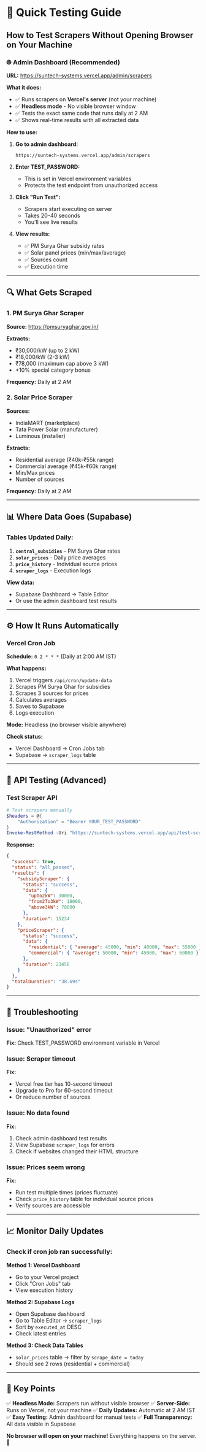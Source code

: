 # 🎯 Quick Testing Guide

## How to Test Scrapers Without Opening Browser on Your Machine

### 🌐 Admin Dashboard (Recommended)

**URL:** https://suntech-systems.vercel.app/admin/scrapers

**What it does:**
- ✅ Runs scrapers on **Vercel's server** (not your machine)
- ✅ **Headless mode** - No visible browser window
- ✅ Tests the exact same code that runs daily at 2 AM
- ✅ Shows real-time results with all extracted data

**How to use:**

1. **Go to admin dashboard:**
   ```
   https://suntech-systems.vercel.app/admin/scrapers
   ```

2. **Enter TEST_PASSWORD:**
   - This is set in Vercel environment variables
   - Protects the test endpoint from unauthorized access

3. **Click "Run Test":**
   - Scrapers start executing on server
   - Takes 20-40 seconds
   - You'll see live results

4. **View results:**
   - ✅ PM Surya Ghar subsidy rates
   - ✅ Solar panel prices (min/max/average)
   - ✅ Sources count
   - ✅ Execution time

---

## 🔍 What Gets Scraped

### 1. PM Surya Ghar Scraper
**Source:** https://pmsuryaghar.gov.in/

**Extracts:**
- ₹30,000/kW (up to 2 kW)
- ₹18,000/kW (2-3 kW)
- ₹78,000 (maximum cap above 3 kW)
- +10% special category bonus

**Frequency:** Daily at 2 AM

### 2. Solar Price Scraper
**Sources:**
- IndiaMART (marketplace)
- Tata Power Solar (manufacturer)
- Luminous (installer)

**Extracts:**
- Residential average (₹40k-₹55k range)
- Commercial average (₹45k-₹60k range)
- Min/Max prices
- Number of sources

**Frequency:** Daily at 2 AM

---

## 📊 Where Data Goes (Supabase)

### Tables Updated Daily:

1. **`central_subsidies`** - PM Surya Ghar rates
2. **`solar_prices`** - Daily price averages
3. **`price_history`** - Individual source prices
4. **`scraper_logs`** - Execution logs

**View data:**
- Supabase Dashboard → Table Editor
- Or use the admin dashboard test results

---

## ⚙️ How It Runs Automatically

### Vercel Cron Job

**Schedule:** `0 2 * * *` (Daily at 2:00 AM IST)

**What happens:**
1. Vercel triggers `/api/cron/update-data`
2. Scrapes PM Surya Ghar for subsidies
3. Scrapes 3 sources for prices
4. Calculates averages
5. Saves to Supabase
6. Logs execution

**Mode:** Headless (no browser visible anywhere)

**Check status:**
- Vercel Dashboard → Cron Jobs tab
- Supabase → `scraper_logs` table

---

## 🧪 API Testing (Advanced)

### Test Scraper API
```powershell
# Test scrapers manually
$headers = @{
    "Authorization" = "Bearer YOUR_TEST_PASSWORD"
}
Invoke-RestMethod -Uri "https://suntech-systems.vercel.app/api/test-scrapers" -Headers $headers -Method Get
```

**Response:**
```json
{
  "success": true,
  "status": "all_passed",
  "results": {
    "subsidyScraper": {
      "status": "success",
      "data": {
        "upTo2kW": 30000,
        "from2To3kW": 18000,
        "above3kW": 78000
      },
      "duration": 15234
    },
    "priceScraper": {
      "status": "success",
      "data": {
        "residential": { "average": 45000, "min": 40000, "max": 55000 },
        "commercial": { "average": 50000, "min": 45000, "max": 60000 }
      },
      "duration": 23456
    }
  },
  "totalDuration": "38.69s"
}
```

---

## 🐛 Troubleshooting

### Issue: "Unauthorized" error
**Fix:** Check TEST_PASSWORD environment variable in Vercel

### Issue: Scraper timeout
**Fix:** 
- Vercel free tier has 10-second timeout
- Upgrade to Pro for 60-second timeout
- Or reduce number of sources

### Issue: No data found
**Fix:**
1. Check admin dashboard test results
2. View Supabase `scraper_logs` for errors
3. Check if websites changed their HTML structure

### Issue: Prices seem wrong
**Fix:**
- Run test multiple times (prices fluctuate)
- Check `price_history` table for individual source prices
- Verify sources are accessible

---

## 📈 Monitor Daily Updates

### Check if cron job ran successfully:

**Method 1: Vercel Dashboard**
- Go to your Vercel project
- Click "Cron Jobs" tab
- View execution history

**Method 2: Supabase Logs**
- Open Supabase dashboard
- Go to Table Editor → `scraper_logs`
- Sort by `executed_at` DESC
- Check latest entries

**Method 3: Check Data Tables**
- `solar_prices` table → filter by `scrape_date = today`
- Should see 2 rows (residential + commercial)

---

## 🎯 Key Points

✅ **Headless Mode:** Scrapers run without visible browser
✅ **Server-Side:** Runs on Vercel, not your machine
✅ **Daily Updates:** Automatic at 2 AM IST
✅ **Easy Testing:** Admin dashboard for manual tests
✅ **Full Transparency:** All data visible in Supabase

**No browser will open on your machine!** Everything happens on the server. 🚀

